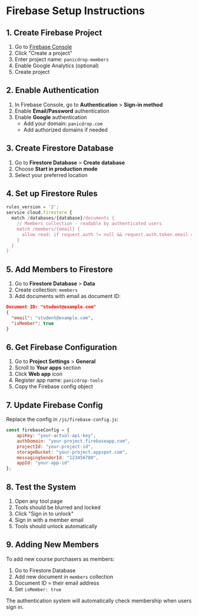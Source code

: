 # Firebase Setup Instructions

## 1. Create Firebase Project

1. Go to [Firebase Console](https://console.firebase.google.com/)
2. Click "Create a project"
3. Enter project name: `panicdrop-members`
4. Enable Google Analytics (optional)
5. Create project

## 2. Enable Authentication

1. In Firebase Console, go to **Authentication** > **Sign-in method**
2. Enable **Email/Password** authentication
3. Enable **Google** authentication
   - Add your domain: `panicdrop.com`
   - Add authorized domains if needed

## 3. Create Firestore Database

1. Go to **Firestore Database** > **Create database**
2. Choose **Start in production mode**
3. Select your preferred location

## 4. Set up Firestore Rules

```javascript
rules_version = '2';
service cloud.firestore {
  match /databases/{database}/documents {
    // Members collection - readable by authenticated users
    match /members/{email} {
      allow read: if request.auth != null && request.auth.token.email == email;
    }
  }
}
```

## 5. Add Members to Firestore

1. Go to **Firestore Database** > **Data**
2. Create collection: `members`
3. Add documents with email as document ID:

```json
Document ID: "student@example.com"
{
  "email": "student@example.com",
  "isMember": true
}
```

## 6. Get Firebase Configuration

1. Go to **Project Settings** > **General**
2. Scroll to **Your apps** section
3. Click **Web app** icon
4. Register app name: `panicdrop-tools`
5. Copy the Firebase config object

## 7. Update Firebase Config

Replace the config in `/js/firebase-config.js`:

```javascript
const firebaseConfig = {
    apiKey: "your-actual-api-key",
    authDomain: "your-project.firebaseapp.com",
    projectId: "your-project-id",
    storageBucket: "your-project.appspot.com",
    messagingSenderId: "123456789",
    appId: "your-app-id"
};
```

## 8. Test the System

1. Open any tool page
2. Tools should be blurred and locked
3. Click "Sign in to unlock"
4. Sign in with a member email
5. Tools should unlock automatically

## 9. Adding New Members

To add new course purchasers as members:

1. Go to Firestore Database
2. Add new document in `members` collection
3. Document ID = their email address
4. Set `isMember: true`

The authentication system will automatically check membership when users sign in.